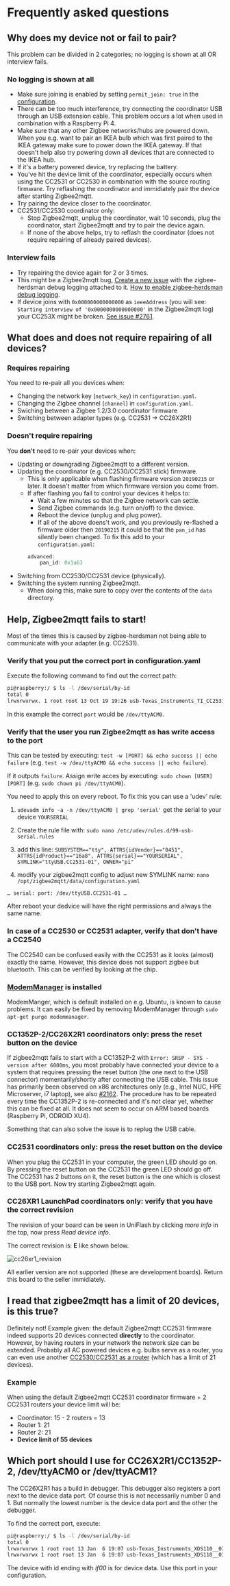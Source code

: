 ---
---
# Frequently asked questions

## Why does my device not or fail to pair?
This problem can be divided in 2 categories; no logging is shown at all OR interview fails.

### No logging is shown at all
- Make sure joining is enabled by setting `permit_join: true` in the [configuration](https://www.zigbee2mqtt.io/information/configuration.html).
- There can be too much interference, try connecting the coordinator USB through an USB extension cable. This problem occurs a lot when used in combination with a Raspberry Pi 4.
- Make sure that any other Zigbee networks/hubs are powered down. When you e.g. want to pair an IKEA bulb which was first paired to the IKEA gateway make sure to power down the IKEA gateway. If that doesn't help also try powering down all devices that are connected to the IKEA hub.
- If it's a battery powered device, try replacing the battery.
- You've hit the device limit of the coordinator, especially occurs when using the CC2531 or CC2530 in combination with the source routing firmware. Try reflashing the coordinator and immidiately pair the device after starting Zigbee2mqtt.
- Try pairing the device closer to the coordinator.
- CC2531/CC2530 coordinator only:
  - Stop Zigbee2mqtt, unplug the coordinator, wait 10 seconds, plug the coordinator, start Zigbee2mqtt and try to pair the device again.
  - If none of the above helps, try to reflash the coordinator (does not require repairing of already paired devices).

### Interview fails
- Try repairing the device again for 2 or 3 times.
- This might be a Zigbee2mqtt bug, [Create a new issue](https://github.com/Koenkk/zigbee2mqtt/issues/new) with the zigbee-herdsman debug logging attached to it. [How to enable zigbee-herdsman debug logging](https://www.zigbee2mqtt.io/information/debug.html#zigbee-herdsman-debug-logging).
- If device joins with `0x000000000000000` as `ieeeAddress` (you will see: `Starting interview of '0x0000000000000000'` in the Zigbee2mqtt log) your CC253X might be broken. [See issue #2761](https://github.com/Koenkk/zigbee2mqtt/issues/2761).


## What does and does not require repairing of all devices?
### Requires repairing
You need to re-pair all you devices when:
- Changing the network key (`network_key`) in `configuration.yaml`.
- Changing the Zigbee channel (`channel`) in `configuration.yaml`.
- Swiching between a Zigbee 1.2/3.0 coordinator firmware
- Switching between adapter types (e.g. CC2531 -> CC26X2R1)

### Doesn't require repairing
You **don't** need to re-pair your devices when:
- Updating or downgrading Zigbee2mqtt to a different version.
- Updating the coordinator (e.g. CC2530/CC2531 stick) firmware.
  - This is only applicable when flashing firmware version `20190215` or later. It doesn't matter from which firmware version you come from.
  - If after flashing you fail to control your devices it helps to:
    - Wait a few minutes so that the Zigbee network can settle.
    - Send Zigbee commands (e.g. turn on/off) to the device.
    - Reboot the device (unplug and plug power).
    - If all of the above doens't work, and you previously re-flashed a firmware older then `20190215` it could be that the `pan_id` has silently been changed. To fix this add to your `configuration.yaml`:
    ```js
    advanced:
        pan_id: 0x1a63
    ```
- Switching from CC2530/CC2531 device (physically).
- Switching the system running Zigbee2mqtt.
    - When doing this, make sure to copy over the contents of the `data` directory.

## Help, Zigbee2mqtt fails to start!
Most of the times this is caused by zigbee-herdsman not being able to communicate with your adapter (e.g. CC2531).

### Verify that you put the correct port in configuration.yaml
Execute the following command to find out the correct path:
```bash
pi@raspberry:/ $ ls -l /dev/serial/by-id
total 0
lrwxrwxrwx. 1 root root 13 Oct 19 19:26 usb-Texas_Instruments_TI_CC2531_USB_CDC___0X00124B0018ED3DDF-if00 -> ../../ttyACM0
```

In this example the correct `port` would be `/dev/ttyACM0`.

### Verify that the user you run Zigbee2mqtt as has write access to the port
This can be tested by executing: `test -w [PORT] && echo success || echo failure` (e.g. `test -w /dev/ttyACM0 && echo success || echo failure`).

If it outputs `failure`. Assign write acces by executing: `sudo chown [USER] [PORT]` (e.g. `sudo chown pi /dev/ttyACM0`).

You need to apply this on every reboot. To fix this you can use a 'udev' rule:

1. `udevadm info -a -n /dev/ttyACM0 | grep 'serial'`
get the serial to your device `YOURSERIAL`

2. Create the rule file with:
`sudo nano /etc/udev/rules.d/99-usb-serial.rules`

3. add this line:
`SUBSYSTEM=="tty", ATTRS{idVendor}=="0451", ATTRS{idProduct}=="16a8", ATTRS{serial}=="YOURSERIAL", SYMLINK="ttyUSB.CC2531-01", OWNER="pi"`

4. modify your zigbee2mqtt config to adjust new SYMLINK name:
`nano /opt/zigbee2mqtt/data/configuration.yaml`

`…
serial:
  port: /dev/ttyUSB.CC2531-01
…`

After reboot your dedvice will have the right permissions and always the same name.

### In case of a CC2530 or CC2531 adapter, verify that don't have a CC2540
The CC2540 can be confused easily with the CC2531 as it looks (almost) exactly the same. However, this device does not support zigbee but bluetooth. This can be verified by looking at the chip.

### [ModemManager](https://www.freedesktop.org/wiki/Software/ModemManager/) is installed
ModemManger, which is default installed on e.g. Ubuntu, is known to cause problems. It can easily be fixed by removing ModemManager through `sudo apt-get purge modemmanager`.

### CC1352P-2/CC26X2R1 coordinators only: press the reset button on the device
If zigbee2mqtt fails to start with a CC1352P-2 with `Error: SRSP - SYS - version after 6000ms`, you most probably have connected your device to a system that requires pressing the reset button (the one next to the USB connector) momentarily/shortly after connecting the USB cable. This issue has primarily been observed on x86 architectures only (e.g., Intel NUC, HPE Microserver, i7 laptop), see also [#2162](https://github.com/Koenkk/zigbee2mqtt/issues/2162). The procedure has to be repeated every time the CC1352P-2 is re-connected and it's not clear yet, whether this can be fixed at all. It does not seem to occur on ARM based boards (Raspberry Pi, ODROID XU4).

Something that can also solve the issue is to replug the USB cable.

### CC2531 coordinators only: press the reset button on the device
When you plug the CC2531 in your computer, the green LED should go on.
By pressing the reset button on the CC2531 the green LED should go off.
The CC2531 has 2 buttons on it, the reset button is the one which is closest to the USB port.
Now try starting Zigbee2mqtt again.

### CC26XR1 LaunchPad coordinators only: verify that you have the correct revision
The revision of your board can be seen in UniFlash by clicking *more info* in the top, now press *Read device info*.

The correct revision is: **E** like shown below.

![cc26xr1_revision](../images/cc26xr1_revision.png)

All earlier version are not supported (these are development boards). Return this board to the seller immidiately.

## I read that zigbee2mqtt has a limit of 20 devices, is this true?
Definitely not! Example given: the default Zigbee2mqtt CC2531 firmware indeed supports 20 devices connected **directly** to the coordinator. However, by having routers in your network the network size can be extended. Probably all AC powered devices e.g. bulbs serve as a router, you can even use another [CC2530/CC2531 as a router](../information/cc_sniffer_devices.md) (which has a limit of 21 devices).

### Example
When using the default Zigbee2mqtt CC2531 coordinator firmware + 2 CC2531 routers your device limit will be:
- Coordinator: 15 - 2 routers = 13
- Router 1: 21
- Router 2: 21
- **Device limit of 55 devices**

## Which port should I use for CC26X2R1/CC1352P-2, /dev/ttyACM0 or /dev/ttyACM1?
The CC26X2R1 has a build in debugger. This debugger also registers a port next to the device data port. Of course this is not necessarily number 0 and 1. But normally the lowest number is the device data port and the other the debugger.

To find the correct port, execute:
```bash
pi@raspberry:/ $ ls -l /dev/serial/by-id
total 0
lrwxrwxrwx 1 root root 13 Jan  6 19:07 usb-Texas_Instruments_XDS110__03.00.00.05__Embed_with_CMSIS-DAP_L1100BTD-if00 -> ../../ttyACM0
lrwxrwxrwx 1 root root 13 Jan  6 19:07 usb-Texas_Instruments_XDS110__03.00.00.05__Embed_with_CMSIS-DAP_L1100BTD-if03 -> ../../ttyACM1
```
The device with id ending with *if00* is for device data. Use this port in your configuration.

